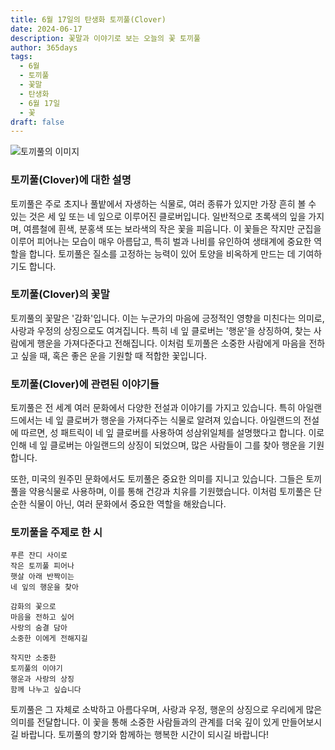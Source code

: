 ```yaml
---
title: 6월 17일의 탄생화 토끼풀(Clover)
date: 2024-06-17
description: 꽃말과 이야기로 보는 오늘의 꽃 토끼풀
author: 365days
tags:
  - 6월
  - 토끼풀
  - 꽃말
  - 탄생화
  - 6월 17일
  - 꽃
draft: false
---
```


![토끼풀의 이미지](https://cdn.pixabay.com/photo/2015/01/02/19/38/clover-586904_640.jpg#center)


### 토끼풀(Clover)에 대한 설명
토끼풀은 주로 초지나 풀밭에서 자생하는 식물로, 여러 종류가 있지만 가장 흔히 볼 수 있는 것은 세 잎 또는 네 잎으로 이루어진 클로버입니다. 일반적으로 초록색의 잎을 가지며, 여름철에 흰색, 분홍색 또는 보라색의 작은 꽃을 피웁니다. 이 꽃들은 작지만 군집을 이루어 피어나는 모습이 매우 아름답고, 특히 벌과 나비를 유인하여 생태계에 중요한 역할을 합니다. 토끼풀은 질소를 고정하는 능력이 있어 토양을 비옥하게 만드는 데 기여하기도 합니다.

### 토끼풀(Clover)의 꽃말
토끼풀의 꽃말은 '감화'입니다. 이는 누군가의 마음에 긍정적인 영향을 미친다는 의미로, 사랑과 우정의 상징으로도 여겨집니다. 특히 네 잎 클로버는 '행운'을 상징하여, 찾는 사람에게 행운을 가져다준다고 전해집니다. 이처럼 토끼풀은 소중한 사람에게 마음을 전하고 싶을 때, 혹은 좋은 운을 기원할 때 적합한 꽃입니다.

### 토끼풀(Clover)에 관련된 이야기들
토끼풀은 전 세계 여러 문화에서 다양한 전설과 이야기를 가지고 있습니다. 특히 아일랜드에서는 네 잎 클로버가 행운을 가져다주는 식물로 알려져 있습니다. 아일랜드의 전설에 따르면, 성 패트릭이 네 잎 클로버를 사용하여 성삼위일체를 설명했다고 합니다. 이로 인해 네 잎 클로버는 아일랜드의 상징이 되었으며, 많은 사람들이 그를 찾아 행운을 기원합니다.

또한, 미국의 원주민 문화에서도 토끼풀은 중요한 의미를 지니고 있습니다. 그들은 토끼풀을 약용식물로 사용하며, 이를 통해 건강과 치유를 기원했습니다. 이처럼 토끼풀은 단순한 식물이 아닌, 여러 문화에서 중요한 역할을 해왔습니다.

### 토끼풀을 주제로 한 시
```
푸른 잔디 사이로
작은 토끼풀 피어나
햇살 아래 반짝이는
네 잎의 행운을 찾아

감화의 꽃으로
마음을 전하고 싶어
사랑의 숨결 담아
소중한 이에게 전해지길

작지만 소중한
토끼풀의 이야기
행운과 사랑의 상징
함께 나누고 싶습니다
```

토끼풀은 그 자체로 소박하고 아름다우며, 사랑과 우정, 행운의 상징으로 우리에게 많은 의미를 전달합니다. 이 꽃을 통해 소중한 사람들과의 관계를 더욱 깊이 있게 만들어보시길 바랍니다. 토끼풀의 향기와 함께하는 행복한 시간이 되시길 바랍니다! 

